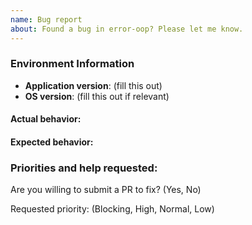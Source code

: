 ```yaml
---
name: Bug report
about: Found a bug in error-oop? Please let me know.
---
```


<!--
Thanks for contacting us! We're here to help.

Before you report an issue, check if it's been reported before:

  * Search: https://github.com/YF1999/error-oop/search?type=Issues
  * Search by area or component: https://github.com/YF1999/error-oop/issues/labels

Note that if you do not provide enough information to reproduce the issue, we may not be able to take action on your report.
-->

### Environment Information

- **Application version**: (fill this out)
- **OS version**: (fill this out if relevant)

#### Actual behavior:

<!-- fill this out -->

#### Expected behavior:

<!-- fill this out -->

### Priorities and help requested:

Are you willing to submit a PR to fix? (Yes, No)

Requested priority: (Blocking, High, Normal, Low)
